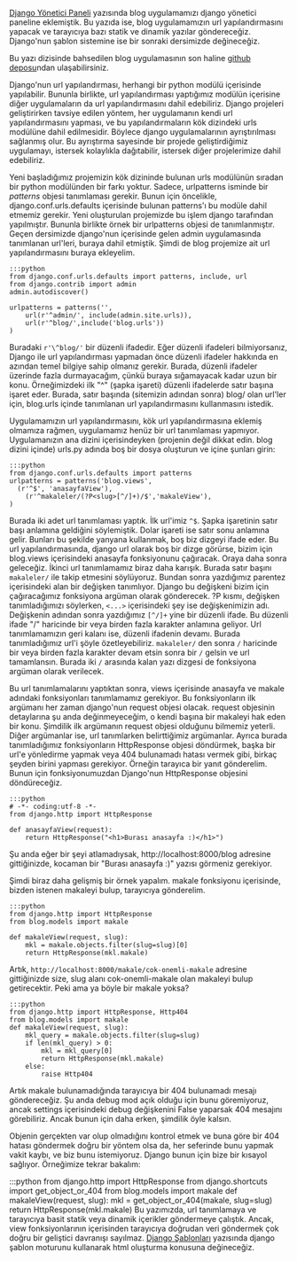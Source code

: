 <!--
.. date: 2011-08-08 18:07:00
.. description: Django'da url yapıları nasıl düzenlenir? Django uygulamarınızın herbiri kendi url şemasını belirler. Site çapındaki url ayarları bunları bir araya getirir.
.. slug: url-mapping-ve-views
.. title: Django ile Blog Geliştirme - Url ve Görünüm
-->


[Django Yönetici Paneli](yonetici-paneli.html) yazısında blog uygulamamızı
django yönetici paneline eklemiştik. Bu yazıda ise, blog uygulamamızın url
yapılandırmasını yapacak ve tarayıcıya bazı statik ve dinamik yazılar
göndereceğiz. Django'nun şablon sistemine ise bir sonraki dersimizde değineceğiz. <!-- TEASER_END -->

Bu yazı dizisinde bahsedilen blog uygulamasının son haline [github
deposu][]ndan ulaşabilirsiniz.

Django'nun url yapılandırması, herhangi bir python modülü içerisinde
yapılabilir. Bununla birlikte, url yapılandırması yaptığımız modülün
içerisine diğer uygulamaların da url yapılandırmasını dahil edebiliriz.
Django projeleri geliştirirken tavsiye edilen yöntem, her uygulamanın
kendi url yapılandırmasını yapması, ve bu yapılandırmaların kök
dizindeki urls modülüne dahil edilmesidir. Böylece django
uygulamalarının ayrıştırılması sağlanmış olur. Bu ayrıştırma sayesinde
bir projede geliştirdiğimiz uygulamayı, istersek kolaylıkla dağıtabilir,
istersek diğer projelerimize dahil edebiliriz.

Yeni başladığımız projemizin kök dizininde bulunan urls modülünün
sıradan bir python modülünden bir farkı yoktur. Sadece, urlpatterns
isminde bir *patterns* objesi tanımlaması gerekir. Bunun için öncelikle,
django.conf.urls.defaults içerisinde bulunan patterns'ı bu modüle dahil
etmemiz gerekir. Yeni oluşturulan projemizde bu işlem django tarafından
yapılmıştır. Bununla birlikte örnek bir urlpatterns objesi de
tanımlanmıştır. Geçen dersimizde django'nun içerisinde gelen admin
uygulamasında tanımlanan url'leri, buraya dahil etmiştik. Şimdi de blog
projemize ait url yapılandırmasını buraya ekleyelim.

	:::python
	from django.conf.urls.defaults import patterns, include, url
	from django.contrib import admin
	admin.autodiscover()
	 
	urlpatterns = patterns('',
		url(r'^admin/', include(admin.site.urls)),
		url(r'^blog/',include('blog.urls'))
	)

Buradaki `r'\^blog/'` bir düzenli ifadedir. Eğer düzenli ifadeleri
bilmiyorsanız, Django ile url yapılandırması yapmadan önce düzenli
ifadeler hakkında en azından temel bilgiye sahip olmanız gerekir.
Burada, düzenli ifadeler üzerinde fazla durmayacağım, çünkü buraya
sığamayacak kadar uzun bir konu. Örneğimizdeki ilk "\^" (şapka işareti)
düzenli ifadelerde satır başına işaret eder. Burada, satır başında
(sitemizin adından sonra) blog/ olan url'ler için, blog.urls içinde
tanımlanan url yapılandırmasını kullanmasını istedik.

Uygulamamızın url yapılandırmasını, kök url yapılandırmasına eklemiş
olmamıza rağmen, uygulamamız henüz bir url tanımlaması yapmıyor.
Uygulamanızın ana dizini içerisindeyken (projenin değil dikkat edin.
blog dizini içinde) urls.py adında boş bir dosya oluşturun ve içine
şunları girin:

	:::python
	from django.conf.urls.defaults import patterns
	urlpatterns = patterns('blog.views',
	  (r'^$', 'anasayfaView'),
		(r'^makaleler/(?P<slug>[^/]+)/$','makaleView'),
	)

Burada iki adet url tanımlaması yaptık. İlk url'imiz `^$`. Şapka
işaretinin satır başı anlamına geldiğini söylemiştik. Dolar işareti ise
satır sonu anlamına gelir. Bunları bu şekilde yanyana kullanmak, boş biz
dizgeyi ifade eder. Bu url yapılandırmasında, django url olarak boş bir
dizge görürse, bizim için blog.views içerisindeki anasayfa fonksiyonunu
çağıracak. Oraya daha sonra geleceğiz. İkinci url tanımlamamız biraz
daha karışık. Burada satır başını `makaleler/` ile takip etmesini
söylüyoruz. Bundan sonra yazdığımız parentez içerisindeki alan bir
değişken tanımlıyor. Django bu değişkeni bizim için çağıracağımız
fonksiyona argüman olarak gönderecek. ?P kısmı, değişken tanımladığımızı
söylerken, `<...>` içerisindeki şey ise değişkenimizin adı. Değişkenin
adından sonra yazdığımız `[^/]+` yine bir düzenli ifade. Bu düzenli ifade
"/" haricinde bir veya birden fazla karakter anlamına geliyor. Url
tanımlamamızın geri kalanı ise, düzenli ifadenin devamı. Burada
tanımladığımız url'i şöyle özetleyebiliriz. `makaleler/` den sonra `/`
haricinde bir veya birden fazla karakter devam etsin sonra bir `/`
gelsin ve url tamamlansın. Burada iki `/` arasında kalan yazı dizgesi de
fonksiyona argüman olarak verilecek.

Bu url tanımlamalarını yaptıktan sonra, views içerisinde anasayfa ve
makale adındaki fonksiyonları tanımlamamız gerekiyor. Bu fonksiyonların
ilk argümanı her zaman django'nun request objesi olacak. request
objesinin detaylarına şu anda değinmeyeceğim, o kendi başına bir
makaleyi hak eden bir konu. Şimdilik ilk argümanın request objesi
olduğunu bilmemiz yeterli. Diğer argümanlar ise, url tanımlarken
belirttiğimiz argümanlar. Ayrıca burada tanımladığımız fonksiyonların
HttpResponse objesi döndürmek, başka bir url'e yönledirme yapmak veya
404 bulunamadı hatası vermek gibi, birkaç şeyden birini yapması
gerekiyor. Örneğin tarayıca bir yanıt gönderelim. Bunun için
fonksiyonumuzdan Django'nun HttpResponse objesini döndüreceğiz.

	:::python
	# -*- coding:utf-8 -*-
	from django.http import HttpResponse

	def anasayfaView(request):
		return HttpResponse("<h1>Burası anasayfa :)</h1>")

Şu anda eğer bir şeyi atlamadıysak, http://localhost:8000/blog adresine
gittiğinizde, kocaman bir "Burası anasayfa :)" yazısı görmeniz
gerekiyor.

Şimdi biraz daha gelişmiş bir örnek yapalım. makale fonksiyonu
içerisinde, bizden istenen makaleyi bulup, tarayıcıya gönderelim.

	:::python
	from django.http import HttpResponse
	from blog.models import makale

	def makaleView(request, slug):
		mkl = makale.objects.filter(slug=slug)[0]
		return HttpResponse(mkl.makale)

Artık, `http://localhost:8000/makale/cok-onemli-makale` adresine
gittiğinizde size, slug alanı cok-onemli-makale olan makaleyi bulup
getirecektir. Peki ama ya böyle bir makale yoksa?

	:::python
	from django.http import HttpResponse, Http404
	from blog.models import makale
	def makaleView(request, slug):
		mkl_query = makale.objects.filter(slug=slug)
		if len(mkl_query) > 0:
			mkl = mkl_query[0]
			return HttpResponse(mkl.makale)
		else:
			raise Http404

Artık makale bulunamadığında tarayıcıya bir 404 bulunamadı mesajı
göndereceğiz. Şu anda debug mod açık olduğu için bunu göremiyoruz, ancak
settings içerisindeki debug değişkenini False yaparsak 404 mesajını
görebiliriz. Ancak bunun için daha erken, şimdilik öyle kalsın.

Objenin gerçekten var olup olmadığını kontrol etmek ve buna göre bir 404
hatası göndermek doğru bir yöntem olsa da, her seferinde bunu yapmak
vakit kaybı, ve biz bunu istemiyoruz. Django bunun için bize bir kısayol
sağlıyor. Örneğimize tekrar bakalım:

:::python
from django.http import HttpResponse
from django.shortcuts import get_object_or_404
from blog.models import makale
def makaleView(request, slug):
    mkl = get_object_or_404(makale, slug=slug)
    return HttpResponse(mkl.makale)
Bu yazımızda, url tanımlamaya ve tarayıcıya basit statik veya dinamik
içerikler göndermeye çalıştık. Ancak, view fonksiyonlarının içerisinden
tarayıcıya doğrudan veri göndermek çok doğru bir geliştici davranışı
sayılmaz. [Django Şablonları](template.html) yazısında django şablon moturunu
kullanarak html oluşturma konusuna değineceğiz.

  [github deposu]: https://github.com/yasar11732/django-blog